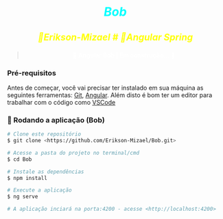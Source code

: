 # <h1 align="center" style="color: cyan"> **_Bob_** </h1>

## *<p align="center" style="color: yellow"> 👋Erikson-Mizael # 🚀Angular Spring </p>* 
> **<h4 align="center" style="color: white"> 🚧 Angular Bob | Em construção...  🚧</h4>**


### Pré-requisitos

Antes de começar, você vai precisar ter instalado em sua máquina as seguintes ferramentas:
[Git](https://git-scm.com), [Angular](https://angular.io/guide/setup-local). 
Além disto é bom ter um editor para trabalhar com o código como [VSCode](https://code.visualstudio.com/)

### 🎲 Rodando a aplicação (Bob)

```bash
# Clone este repositório
$ git clone <https://github.com/Erikson-Mizael/Bob.git>

# Acesse a pasta do projeto no terminal/cmd
$ cd Bob

# Instale as dependências
$ npm install

# Execute a aplicação
$ ng serve

# A aplicação inciará na porta:4200 - acesse <http://localhost:4200>
```


